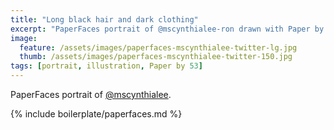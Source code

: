 ```yaml
---
title: "Long black hair and dark clothing"
excerpt: "PaperFaces portrait of @mscynthialee-ron drawn with Paper by 53 on an iPad."
image: 
  feature: /assets/images/paperfaces-mscynthialee-twitter-lg.jpg
  thumb: /assets/images/paperfaces-mscynthialee-twitter-150.jpg
tags: [portrait, illustration, Paper by 53]
---
```


PaperFaces portrait of [@mscynthialee](http://twitter.com/mscynthialee).

{% include boilerplate/paperfaces.md %}